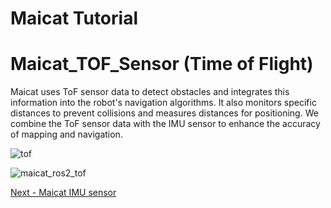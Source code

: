 # Maicat Tutorial

# Maicat_TOF_Sensor (Time of Flight)

Maicat uses ToF sensor data to detect obstacles and integrates this information into the robot's navigation algorithms. It also monitors specific distances to prevent collisions and measures distances for positioning. We combine the ToF sensor data with the IMU sensor to enhance the accuracy of mapping and navigation.



![tof](https://github.com/macroact/maicat_tutorial/assets/106013071/49dd1e1c-f6ef-4640-9c0d-48f48c75cf32)


![maicat_ros2_tof](https://github.com/user-attachments/assets/be6020f4-3b16-4b80-ba11-fe5dc4d2cc0c)




[Next - Maicat IMU sensor](../06_maicat_imu_sensor/README.md)
